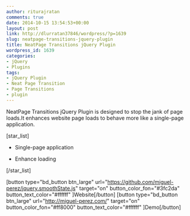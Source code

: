 ```yaml
---
author: riturajratan
comments: true
date: 2014-10-15 13:54:53+00:00
layout: post
link: http://dlurratan37846/wordpress/?p=1639
slug: neatpage-transitions-jquery-plugin
title: NeatPage Transitions jQuery Plugin
wordpress_id: 1639
categories:
- jQuery
- Plugins
tags:
- jQuery Plugin
- Neat Page Transition
- Page Transitions
- plugin
---
```


NeatPage Transitions jQuery Plugin is designed to stop the jank of page loads.It enhances website page loads to behave more like a single-page application.

[star_list]



	
  * Single-page application

	
  * Enhance loading


[/star_list]

[button type="bd_button btn_large" url="https://github.com/miguel-perez/jquery.smoothState.js" target="on" button_color_fon="#3fc2da" button_text_color="#ffffff" ]Website[/button] [button type="bd_button btn_large" url="http://miguel-perez.com/" target="on" button_color_fon="#ff8000" button_text_color="#ffffff" ]Demo[/button]
